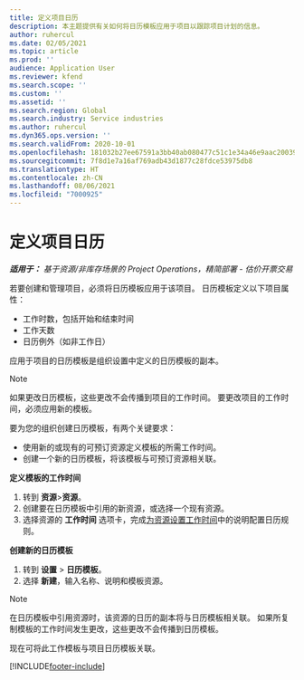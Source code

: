 ```yaml
---
title: 定义项目日历
description: 本主题提供有关如何将日历模板应用于项目以跟踪项目计划的信息。
author: ruhercul
ms.date: 02/05/2021
ms.topic: article
ms.prod: ''
audience: Application User
ms.reviewer: kfend
ms.search.scope: ''
ms.custom: ''
ms.assetid: ''
ms.search.region: Global
ms.search.industry: Service industries
ms.author: ruhercul
ms.dyn365.ops.version: ''
ms.search.validFrom: 2020-10-01
ms.openlocfilehash: 181032b27ee67591a3bb40ab080477c51c1e34a46e9aac20039e4e5df3a5ab1d
ms.sourcegitcommit: 7f8d1e7a16af769adb43d1877c28fdce53975db8
ms.translationtype: HT
ms.contentlocale: zh-CN
ms.lasthandoff: 08/06/2021
ms.locfileid: "7000925"
---
```

# <a name="define-project-calendars"></a>定义项目日历

_**适用于：** 基于资源/非库存场景的 Project Operations，精简部署 - 估价开票交易_

若要创建和管理项目，必须将日历模板应用于该项目。 日历模板定义以下项目属性：

- 工作时数，包括开始和结束时间
- 工作天数
- 日历例外（如非工作日）

应用于项目的日历模板是组织设置中定义的日历模板的副本。

> [!NOTE]
> 如果更改日历模板，这些更改不会传播到项目的工作时间。 要更改项目的工作时间，必须应用新的模板。

要为您的组织创建日历模板，有两个关键要求：

- 使用新的或现有的可预订资源定义模板的所需工作时间。
- 创建一个新的日历模板，将该模板与可预订资源相关联。

**定义模板的工作时间**

1. 转到 **资源**\>**资源**。
2. 创建要在日历模板中引用的新资源，或选择一个现有资源。
3. 选择资源的 **工作时间** 选项卡，完成[为资源设置工作时间](/dynamics365/field-service/set-work-hours-resource.md)中的说明配置日历规则。

**创建新的日历模板**

1. 转到 **设置** \> **日历模板**。
2. 选择 **新建**，输入名称、说明和模板资源。

> [!NOTE]
> 在日历模板中引用资源时，该资源的日历的副本将与日历模板相关联。 如果所复制模板的工作时间发生更改，这些更改不会传播到日历模板。

现在可将此工作模板与项目日历模板关联。


[!INCLUDE[footer-include](../includes/footer-banner.md)]

